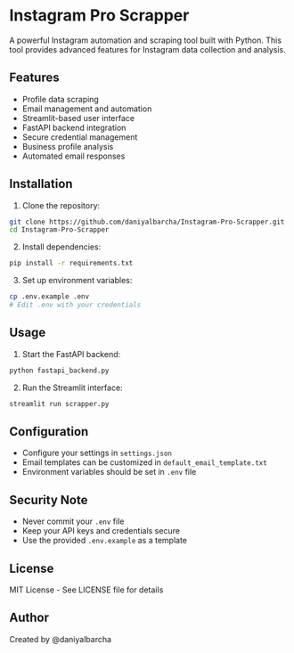 # Instagram Pro Scrapper

A powerful Instagram automation and scraping tool built with Python. This tool provides advanced features for Instagram data collection and analysis.

## Features

- Profile data scraping
- Email management and automation
- Streamlit-based user interface
- FastAPI backend integration
- Secure credential management
- Business profile analysis
- Automated email responses

## Installation

1. Clone the repository:
```bash
git clone https://github.com/daniyalbarcha/Instagram-Pro-Scrapper.git
cd Instagram-Pro-Scrapper
```

2. Install dependencies:
```bash
pip install -r requirements.txt
```

3. Set up environment variables:
```bash
cp .env.example .env
# Edit .env with your credentials
```

## Usage

1. Start the FastAPI backend:
```bash
python fastapi_backend.py
```

2. Run the Streamlit interface:
```bash
streamlit run scrapper.py
```

## Configuration

- Configure your settings in `settings.json`
- Email templates can be customized in `default_email_template.txt`
- Environment variables should be set in `.env` file

## Security Note

- Never commit your `.env` file
- Keep your API keys and credentials secure
- Use the provided `.env.example` as a template

## License

MIT License - See LICENSE file for details

## Author

Created by @daniyalbarcha 
